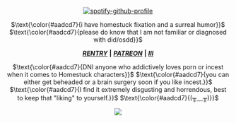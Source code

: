 <div align="center">

[![spotify-github-profile](https://spotify-github-profile.kittinanx.com/api/view?uid=31zagpfr6pvi7t6x6m2d3nsey5fi&cover_image=true&theme=novatorem&show_offline=false&background_color=51767b&interchange=false&bar_color=9cdec8&bar_color_cover=false)](https://github.com/kittinan/spotify-github-profile)
</p>

<p align="center">
$\text{\color{#aadcd7}{i have homestuck fixation and a surreal humor}}$
$\text{\color{#aadcd7}{please do know that I am not familiar or diagnosed with did/osdd}}$
<div align="center">

<div align="center">

 ***[RENTRY](https://rentry.co/sejopi)*** **|** ***[PATREON](https://www.patreon.com/sejopi)*** **|** ***[III](https://arab.org/click-to-help/palestine/)***
</div>


<p align="center">
$\text{\color{#aadcd7}{DNI anyone who addictively loves porn or incest when it comes to Homestuck characters}}$
$\text{\color{#aadcd7}{you can either get beheaded or a brain surgery soon if you like incest.}}$
$\text{\color{#aadcd7}{I find it extremely disgusting and horrendous, best to keep that "liking" to yourself.}}$
$\text{\color{#aadcd7}{(╥﹏╥)}}$
<div align="center">

<p align="center">

![](https://file.garden/ZroW4OcqSGtS0a5j/this-is-glorpshit-glorp.gif)
</p>
